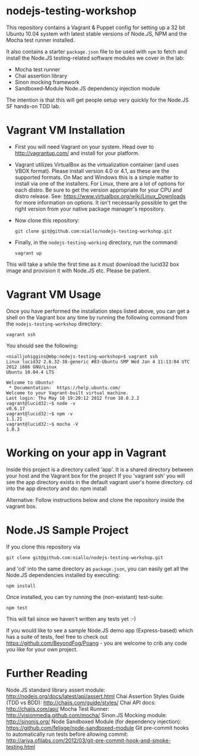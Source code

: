 nodejs-testing-workshop
=======================

This repository contains a Vagrant & Puppet config for setting up a 32 bit
Ubuntu 10.04 system with latest stable versions of Node.JS, NPM and the Mocha
test runner installed.

It also contains a starter `package.json` file to be used with `npm` to fetch and install the Node.JS testing-related software modules we cover in the lab:

- Mocha test runner
- Chai assertion library
- Sinon mocking framework
- Sandboxed-Module Node.JS dependency injection module

The intention is that this will get people setup very quickly for the Node.JS SF
hands-on TDD lab.


Vagrant VM Installation
=======================

- First you will need Vagrant on your system. Head over to http://vagrantup.com/ and install for your platform.
- Vagrant utilizes VirtualBox as the virtualization container (and uses VBOX  format).  Please install version 
  4.0 or 4.1, as these are the supported formats.  On Mac and Windows this is a simple matter to install via
  one of the installers.  For Linux, there are a lot of options for each distro.  Be sure to get the version 
  appropriate for your CPU and distro release.  See: https://www.virtualbox.org/wiki/Linux_Downloads for more
  information on options.  It isn't necessarily possible to get the right version from your native package 
  manager's repository.
- Now clone this repository:

    `git clone git@github.com:niallo/nodejs-testing-workshop.git`

- Finally, in the `nodejs-testing-working` directory, run the command:

    `vagrant up`

This will take a while the first time as it must download the lucid32 box image and provision it with Node.JS etc. Please be patient.


Vagrant VM Usage
================

Once you have performed the installation steps listed above, you can get a shell on the Vagrant box any time by running the following command from the `nodejs-testing-workshop` directory:

    vagrant ssh

You should see the following:

    <nialljohiggins@mbp:nodejs-testing-workshop>$ vagrant ssh
    Linux lucid32 2.6.32-38-generic #83-Ubuntu SMP Wed Jan 4 11:13:04 UTC 2012 i686 GNU/Linux
    Ubuntu 10.04.4 LTS

    Welcome to Ubuntu!
     * Documentation:  https://help.ubuntu.com/
    Welcome to your Vagrant-built virtual machine.
    Last login: Thu May 10 19:20:12 2012 from 10.0.2.2
    vagrant@lucid32:~$ node -v
    v0.6.17
    vagrant@lucid32:~$ npm -v
    1.1.21
    vagrant@lucid32:~$ mocha -V
    1.0.3

Working on your app in Vagrant
==============================
Inside this project is a directory called 'app'.  It is a shared directory between your host
and the Vagrant box for the project   If you 'vagrant ssh'
you will see the app directory exists in the default vagrant user's home directory.  cd into 
the app directory and do: npm install

Alternative: Follow instructions below and clone the repository inside the vagrant box.

Node.JS Sample Project
======================

If you clone this repository via

    git clone git@github.com:niallo/nodejs-testing-workshop.git

and 'cd' into the same directory as `package.json`, you can easily get all the
Node.JS dependencies installed by executing:

    npm install

Once installed, you can try running the (non-existant) test-suite:

    npm test

This will fail since we haven't written any tests yet :-)

If you would like to see a sample Node.JS demo app (Express-based) which has a suite of tests, feel free to check out https://github.com/BeyondFog/Poang - you are welcome to crib any code you like for your own project.

Further Reading
===============

Node.JS standard library assert module: http://nodejs.org/docs/latest/api/assert.html
Chai Assertion Styles Guide (TDD vs BDD): http://chaijs.com/guide/styles/
Chai API docs: http://chaijs.com/api/
Mocha Test Runner: http://visionmedia.github.com/mocha/
Sinon.JS Mocking module: http://sinonjs.org/
Node Sandboxed Module (for dependency injection): https://github.com/felixge/node-sandboxed-module
Git pre-commit hooks to automatically run tests before allowing commit: http://ariya.ofilabs.com/2012/03/git-pre-commit-hook-and-smoke-testing.html


